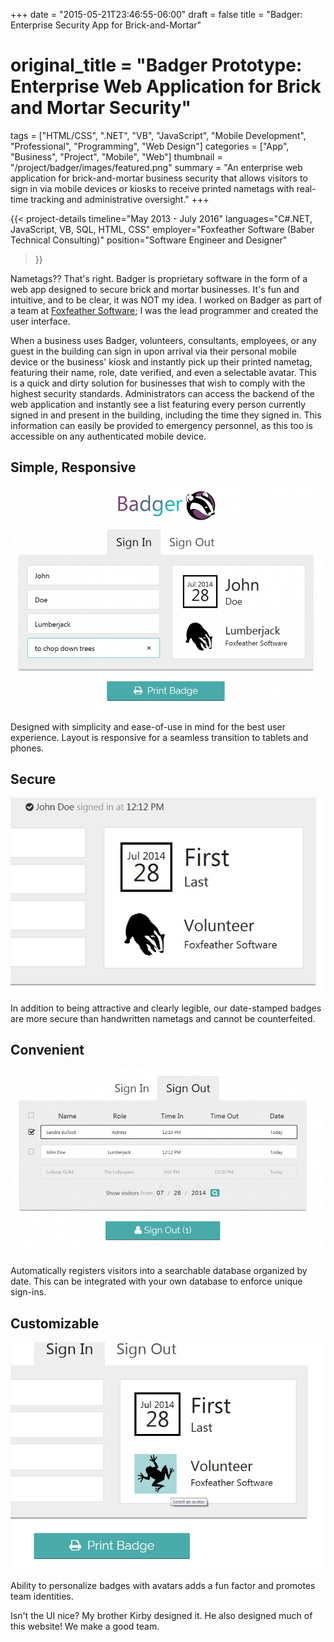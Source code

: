 +++
date = "2015-05-21T23:46:55-06:00"
draft = false
title = "Badger: Enterprise Security App for Brick-and-Mortar"
# original_title = "Badger Prototype: Enterprise Web Application for Brick and Mortar Security"
tags = ["HTML/CSS", ".NET", "VB", "JavaScript", "Mobile Development", "Professional", "Programming", "Web Design"]
categories = ["App", "Business", "Project", "Mobile", "Web"]
thumbnail = "/project/badger/images/featured.png"
summary = "An enterprise web application for brick-and-mortar business security that allows visitors to sign in via mobile devices or kiosks to receive printed nametags with real-time tracking and administrative oversight."
+++

{{< project-details
  timeline="May 2013 - July 2016"
  languages="C#.NET, JavaScript, VB, SQL, HTML, CSS"
  employer="Foxfeather Software (Baber Technical Consulting)"
  position="Software Engineer and Designer"
>}}

Nametags?? That's right. Badger is proprietary software in the form of a web app designed to secure brick and mortar businesses. It's fun and intuitive, and to be clear, it was NOT my idea. I worked on Badger as part of a team at [Foxfeather Software](http://www.foxfeathersoftware.com/); I was the lead programmer and created the user interface.

When a business uses Badger, volunteers, consultants, employees, or any guest in the building can sign in upon arrival via their personal mobile device or the business' kiosk and instantly pick up their printed nametag, featuring their name, role, date verified, and even a selectable avatar. This is a quick and dirty solution for businesses that wish to comply with the highest security standards. Administrators can access the backend of the web application and instantly see a list featuring every person currently signed in and present in the building, including the time they signed in. This information can easily be provided to emergency personnel, as this too is accessible on any authenticated mobile device.

## Simple, Responsive
![Badger Screenshot](./images/screenshot1.png)

Designed with simplicity and ease-of-use in mind for the best user experience. Layout is responsive for a seamless transition to tablets and phones.

## Secure
![Badger Screenshot](./images/screenshot2.png)

In addition to being attractive and clearly legible, our date-stamped badges are more secure than handwritten nametags and cannot be counterfeited.

## Convenient
![Badger Screenshot](./images/screenshot3.png)

Automatically registers visitors into a searchable database organized by date. This can be integrated with your own database to enforce unique sign-ins.

## Customizable
![Badger Screenshot](./images/screenshot4.png)

Ability to personalize badges with avatars adds a fun factor and promotes team identities.

Isn't the UI nice? My brother Kirby designed it. He also designed much of this website! We make a good team.
